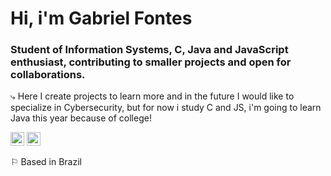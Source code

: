 # Hi, i'm Gabriel Fontes
### Student of Information Systems, C, Java and JavaScript enthusiast, contributing to smaller projects and open for collaborations.

⤷ Here I create projects to learn more and in the future I would like to specialize in Cybersecurity, but for now i study C and JS, i'm going to learn Java this year because of college!

 <a aligh="left" href="mailto:gabrielcmfontes@gmail.com" target="_blank" rel="noreferrer noopener"><img src="https://raw.githubusercontent.com/0xShapeShifter/readme-md/master/public/images/socials/at.svg" alt="Email" width="22" height="22" /></a> <a aligh="left" href="https://www.linkedin.com/in/gabriel-fontes-50598b255/" target="_blank" rel="noreferrer noopener"><img src="https://raw.githubusercontent.com/0xShapeShifter/readme-md/master/public/images/socials/linkedin.svg" alt="LinkedIn" width="22" height="22" /></a>  

⚐ Based in Brazil
